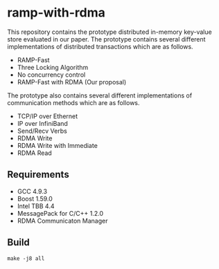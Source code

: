 # ramp-with-rdma
This repository contains the prototype distributed in-memory key-value store evaluated in our paper. 
The prototype contains several different implementations of distributed transactions which are as follows.
- RAMP-Fast
- Three Locking Algorithm
- No concurrency control
- RAMP-Fast with RDMA (Our proposal)

The prototype also contains several different implementations of communication methods which are as follows.
- TCP/IP over Ethernet
- IP over InfiniBand
- Send/Recv Verbs
- RDMA Write
- RDMA Write with Immediate 
- RDMA Read

## Requirements
- GCC 4.9.3
- Boost 1.59.0
- Intel TBB 4.4
- MessagePack for C/C++ 1.2.0
- RDMA Communicaton Manager

## Build
`make -j8 all`